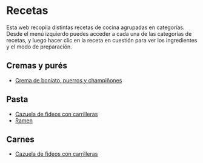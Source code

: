 # Recetas

Esta web recopila distintas recetas de cocina agrupadas en categorías. Desde el menú izquierdo puedes acceder a cada una de las categorías de recetas, y luego hacer clic en la receta en cuestión para ver los ingredientes y el modo de preparación.

## Cremas y purés

* [Crema de boniato, puerros y champiñones](crema_boniato_puerros.md)

## Pasta

* [Cazuela de fideos con carrilleras](cazuela_fideos_carrilleras.md)
* [Ramen](ramen.md)

## Carnes

* [Cazuela de fideos con carrilleras](cazuela_fideos_carrilleras.md)
